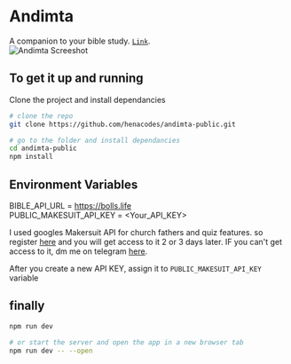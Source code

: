   # Andimta

A companion to your bible study. [`Link`](https://andimta.netlify.app).
<br>
![Andimta Screeshot](https://i.ibb.co/7W081kM/bixfy.png)

## To get it up and running

Clone the project and install dependancies
```bash
# clone the repo
git clone https://github.com/henacodes/andimta-public.git

# go to the folder and install dependancies
cd andimta-public
npm install
```

## Environment Variables

BIBLE_API_URL = https://bolls.life <br>
PUBLIC_MAKESUIT_API_KEY = <Your_API_KEY>


I used googles Makersuit API for church fathers and quiz features. so register [here](https://makersuite.google.com) and you will get access to it 2 or 3 days later.
IF you can't get access to it, dm me on telegram [here](https://t.me/henacodes).

After you create a new API KEY, assign it to `PUBLIC_MAKESUIT_API_KEY` variable

## finally 

```bash
npm run dev

# or start the server and open the app in a new browser tab
npm run dev -- --open
```


